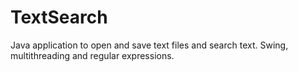 # TextSearch
Java application to open and save text files and search text.
Swing, multithreading and regular expressions.

